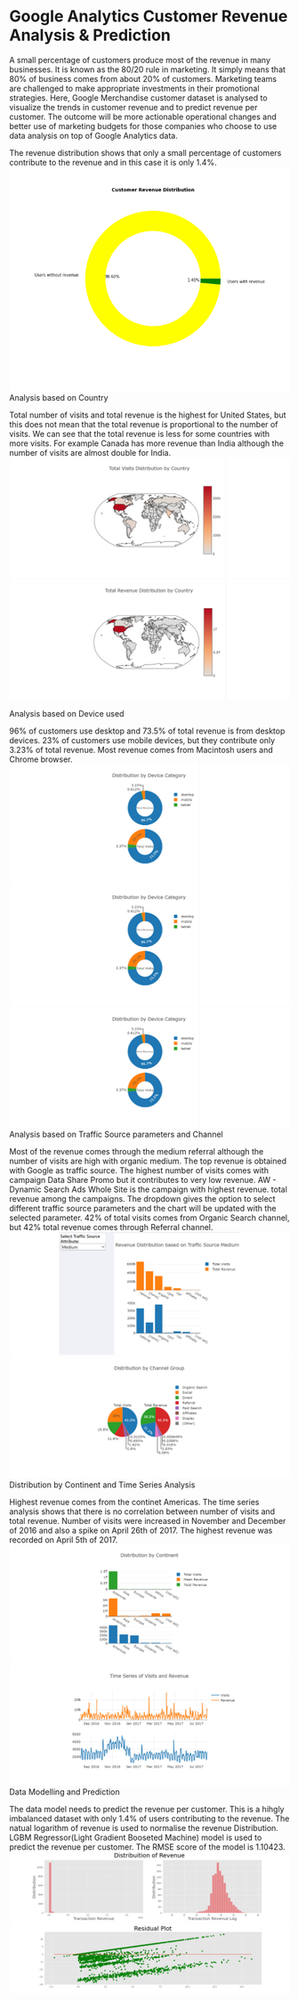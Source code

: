 # Google Analytics Customer Revenue Analysis & Prediction
A small percentage of customers produce most of the revenue in many businesses. It is known as the 80/20 rule in marketing. It simply means that 80% of business comes from about 20% of customers. Marketing teams are challenged to make appropriate investments in their promotional strategies. Here, Google Merchandise customer dataset is analysed to visualize the trends in customer revenue and to predict revenue per customer. The outcome will be more actionable operational changes and better use of marketing budgets for those companies who choose to use data analysis on top of Google Analytics data.<br>

The revenue distribution shows that only a small percentage of customers contribute to the revenue and in this case it is only 1.4%.
![RevenueDistribution](Figures/CustomerRevenueDist.png "RevenueDistribution")
Analysis based on Country

Total number of visits and total revenue is the highest for United States, but this does not mean that the total revenue is proportional to the number of visits. We can see that the total revenue is less for some countries with more visits. For example Canada has more revenue than India although the number of visits are almost double for India.
![CountryVisits](Figures/country_visits.png "Total Visits based on Country")
![CountryRevenue](Figures/country_revenue.png "Total Revenue based on Country")

Analysis based on Device used

96% of customers use desktop and 73.5% of total revenue is from desktop devices. 23% of customers use mobile devices, but they contribute only 3.23% of total revenue. Most revenue comes from Macintosh users and Chrome browser.
![DeviceCategory](Figures/device_category.png "Total Visits and Revenue based on Device Category")
![OSCategory](Figures/device_category.png "Total Revenue based on OS Category")
![BrowserCategory](Figures/device_category.png "Total Revenue based on Browser Category")
Analysis based on Traffic Source parameters and Channel

Most of the revenue comes through the medium referral although the number of visits are high with organic medium. The top revenue is obtained with Google as traffic source. The highest number of visits comes with campaign Data Share Promo but it contributes to very low revenue. AW - Dynamic Search Ads Whole Site is the campaign with highest revenue. total revenue among the campaigns. The dropdown gives the option to select different traffic source parameters and the chart will be updated with the selected parameter.
42% of total visits comes from Organic Search channel, but 42% total revenue comes through Referral channel.
![TrafficSource](Figures/traffic_source.png "Total Visits and Revenue based on Traffic Source parameter")
![ChannelGroup](Figures/channel_group.png "Total Visits and Revenue based on Channel Group")
Distribution by Continent and Time Series Analysis

Highest revenue comes from the continet Americas.
The time series analysis shows that there is no correlation between number of visits and total revenue. Number of visits were increased in November and December of 2016 and also a spike on April 26th of 2017. The highest revenue was recorded on April 5th of 2017.
![Continent](Figures/continent.png "Distribution of Visits and Revenue based on Continent")
![TimeSeries](Figures/timeseries.png "Time Series of Total Visits and Revenue")
Data Modelling and Prediction

The data model needs to predict the revenue per customer. This is a hihgly imbalanced dataset with only 1.4% of users contributing to the revenue. The natual logarithm of revenue is used to normalise the revenue Distribution. LGBM Regressor(Light Gradient Booseted Machine) model is used to predict the revenue per customer. The RMSE score of the model is 1.10423.
![NaturalRevenueDistribution](Figures/NaturalRevenueDistribution.png "Natural Revenue Distribution")
![ResidualPlot](Figures/ResidualPlot.png "Residual Plot")
